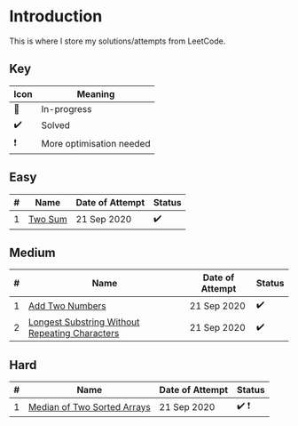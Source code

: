 # Introduction
This is where I store my solutions/attempts from LeetCode.

## Key
Icon | Meaning
-|-
💭 | In-progress
✔️ | Solved
❗️ | More optimisation needed

## Easy

\#|Name|Date of Attempt|Status
-|-|-|-
1| [Two Sum](/two-sum)|21 Sep 2020|✔️


## Medium
\#|Name|Date of Attempt|Status
-|-|-|-
1| [Add Two Numbers](/add-two-numbers)|21 Sep 2020| ✔️
2| [Longest Substring Without Repeating Characters](/longest-substr) | 21 Sep 2020 | ✔️
 
## Hard
\#|Name|Date of Attempt|Status
-|-|-|-
1| [Median of Two Sorted Arrays](/median-two-sorted-arrs) | 21 Sep 2020 | ✔️ ❗️
